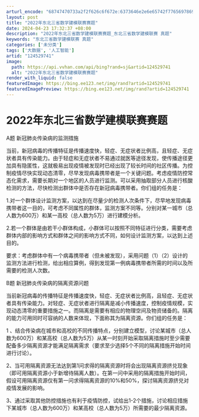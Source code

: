 ```yaml
---
arturl_encode: "68747470733a2f2f626c6f672e:6373646e2e6e65742f77656978696e5f35313335303934322f:61727469636c652f64657461696c732f313234353239373431"
layout: post
title: "2022年东北三省数学建模联赛赛题"
date: 2024-04-23 17:32:37 +08:00
description: "2022年东北三省数学建模联赛赛题_东北三省数学建模联赛 真题"
keywords: "东北三省数学建模联赛 真题"
categories: ['未分类']
tags: ['大数据', '人工智能']
artid: "124529741"
image:
  path: https://api.vvhan.com/api/bing?rand=sj&artid=124529741
  alt: "2022年东北三省数学建模联赛赛题"
render_with_liquid: false
featuredImage: https://bing.ee123.net/img/rand?artid=124529741
featuredImagePreview: https://bing.ee123.net/img/rand?artid=124529741
---
```


# 2022年东北三省数学建模联赛赛题

A题 新冠肺炎传染病的监测措施

当前，新冠病毒的传播特征是传播速度快，轻症、无症状者比例高，且轻症、无症状者具有传染能力。由于轻症和无症状者不易通过就医等途径发现，使传播途径更加具有隐匿性，这就极易出现疫情被发现时已经出现了较长时间的社区传播。为控制疫情尽快实现动态清零，尽早发现病毒携带者是一个关键问题。考虑疫情防控常态化需求，需要长期对一个地区的人员进行监测。可以采用抽取部分人员进行核酸检测的方法，尽快检测出群体中是否存在新冠病毒携带者。你们组的任务是：

1.对一个群体设计监测方案，以达到在尽量少的检测人次条件下，尽早地发现病毒携带者这一目的，可考虑不同属性的群体，监测方案不同等。分别对某一城市（总人数为600万）和某一高校（总人数为5万）进行建模分析。

2.若一个群体是由若干小群体构成，小群体可以按照不同特征进行分类，需要考虑群体内部的影响方式和群体之间的影响方式不同，如何设计监测方案，以达到上述目的。

要求：考虑群体中有一个病毒携带者（但未被发现），采用问题（1）（2）设计的监测方法进行检测，给出相应算例，得到发现第一例病毒携带者所需的时间以及所需要的检测人次数。

B题 新冠肺炎传染病的隔离资源问题

当前新冠病毒的传播特征是传播速度快，轻症、无症状者比例高，且轻症、无症状者具有传染能力。对轻症、无症状者进行隔离是减小传播速度，控制疫情规模，实现动态清零的重要措施之一。而隔离是需要有相应的物理空间及物资储备的。隔离的能力可用同时可容纳的人数来体现，下面称其为隔离资源。你们组的任务是：

1 、结合传染病在城市和高校的不同传播特点，分别建立模型，讨论某城市（总人数为600万）和某高校（总人数为5万）从某一时刻开始采取隔离措施时至少需要配备多少隔离资源才能满足隔离需求（要求至少选择5个不同的隔离措施开始时间进行讨论）。

2、当可用隔离资源无法达到第1问求得的隔离资源时将会出现隔离资源挤兑现象（即可用隔离资源小于新增待隔离人数）。在第一问中采用的隔离措施开始时间，假设可用隔离资源仅有第一问求得隔离资源的10%和50%，探讨隔离资源挤兑对疫情发展的影响。

3、通过采取其他防控措施也有利于疫情防控，试给出1-2个措施，讨论相应措施下某城市（总人数为600万）和某高校（总人数为5万）所需要的最少隔离资源。